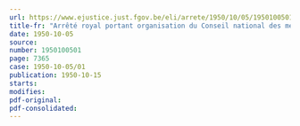 ```yaml
---
url: https://www.ejustice.just.fgov.be/eli/arrete/1950/10/05/1950100501/justel
title-fr: "Arrêté royal portant organisation du Conseil national des métiers et négoces et du Conseil national des fédérations interprofessionnelles"
date: 1950-10-05
source:
number: 1950100501
page: 7365
case: 1950-10-05/01
publication: 1950-10-15
starts:
modifies:
pdf-original:
pdf-consolidated:
---
```


